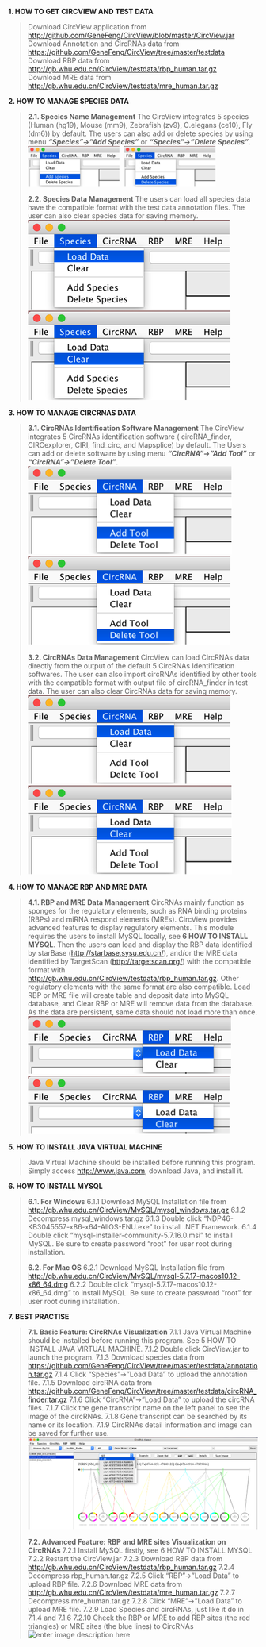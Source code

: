 **1. HOW TO GET CIRCVIEW AND TEST DATA**
> Download CircView application from http://github.com/GeneFeng/CircView/blob/master/CircView.jar  
> Download Annotation and CircRNAs data from https://github.com/GeneFeng/CircView/tree/master/testdata  
> Download RBP data from http://gb.whu.edu.cn/CircView/testdata/rbp_human.tar.gz  
> Download MRE data from http://gb.whu.edu.cn/CircView/testdata/mre_human.tar.gz  

**2. HOW TO MANAGE SPECIES DATA**
> **2.1.	Species Name Management**
> The CircView integrates 5 species (Human (hg19), Mouse (mm9), Zebrafish (zv9), C.elegans (ce10), Fly (dm6)) by default. The users can also add or delete species by using menu ***“Species”->”Add Species”*** or ***“Species”->”Delete Species”***.  
> <img src="image/species-add.png" width="40%">&nbsp;&nbsp;<img src="image/species-del.png" width="40%">
> 
> **2.2.	Species Data Management**
> The users can load all species data have the compatible format with the test data annotation files. The user can also clear species data for saving memory.
> ![enter image description here](image/species-load.png)![enter image description here](image/species-clear.png)

**3. HOW TO MANAGE CIRCRNAS DATA**
> **3.1.	CircRNAs Identification Software Management**
> The CircView integrates 5 CircRNAs identification software ( circRNA_finder, CIRCexplorer, CIRI, find_circ, and Mapsplice) by default. The Users can add or delete software by using menu ***“CircRNA”->”Add Tool”*** or ***“CircRNA”->”Delete Tool”***.
> ![enter image description here](image/circrna-add.png)![enter image description here](image/circrna-del.png)
> 
>**3.2.	CircRNAs Data Management**
> CircView can load CircRNAs data directly from the output of the default 5 CircRNAs Identification softwares. The user can also import circRNAs identified by other tools with the compatible format with output file of circRNA_finder in test data.
> The user can also clear CircRNAs data for saving memory.
> ![enter image description here](image/circrna-load.png)![enter image description here](image/circrna-clear.png)

**4.	HOW TO MANAGE RBP AND MRE DATA**
> **4.1.	RBP and MRE Data Management**
> CircRNAs mainly function as sponges for the regulatory elements, such as RNA binding proteins (RBPs) and miRNA respond elements (MREs). CircView provides advanced features to display regulatory elements. This module requires the users to install MySQL locally, see **6 HOW TO INSTALL MYSQL**. Then the users can load and display the RBP data identified by starBase (http://starbase.sysu.edu.cn/), and/or the MRE data identified by TargetScan (http://targetscan.org/) with the compatible format with http://gb.whu.edu.cn/CircView/testdata/rbp_human.tar.gz. Other regulatory elements with the same format are also compatible.
> Load RBP or MRE file will create table and deposit data into MySQL database, and Clear RBP or MRE will remove data from the database. As the data are persistent, same data should not load more than once.
> ![enter image description here](image/rbp-load.png)![enter image description here](image/rbp-clear.png)

**5.	HOW TO INSTALL JAVA VIRTUAL MACHINE**
> Java Virtual Machine should be installed before running this program. Simply access http://www.java.com, download Java, and install it.

**6.	HOW TO INSTALL MYSQL**
> **6.1.	For Windows**
> 6.1.1	Download MySQL Installation file from http://gb.whu.edu.cn/CircView/MySQL/mysql_windows.tar.gz
> 6.1.2	Decompress mysql_windows.tar.gz
> 6.1.3	Double click “NDP46-KB3045557-x86-x64-AllOS-ENU.exe” to install .NET Framework.
> 6.1.4	Double click “mysql-installer-community-5.7.16.0.msi” to install MySQL. Be sure to create password “root” for user root during installation.
>
> **6.2.	 For Mac OS**
> 6.2.1	Download MySQL Installation file from http://gb.whu.edu.cn/CircView/MySQL/mysql-5.7.17-macos10.12-x86_64.dmg 
> 6.2.2	Double click “mysql-5.7.17-macos10.12-x86_64.dmg” to install MySQL. Be sure to create password “root” for user root during installation.

**7.	BEST PRACTISE**
> **7.1.	Basic Feature: CircRNAs Visualization**
> 7.1.1	Java Virtual Machine should be installed before running this program. See 5 HOW TO INSTALL JAVA VIRTUAL MACHINE.
> 7.1.2	Double click CircView.jar to launch the program.
> 7.1.3	Download species data from https://github.com/GeneFeng/CircView/tree/master/testdata/annotation.tar.gz
> 7.1.4	Click “Species”->”Load Data” to upload the annotation file.
> 7.1.5	Download circRNA data from https://github.com/GeneFeng/CircView/tree/master/testdata/circRNA_finder.tar.gz
> 7.1.6	Click “CircRNA”->”Load Data” to upload the circRNA files.
> 7.1.7	Click the gene transcript name on the left panel to see the image of the circRNAs.
> 7.1.8	Gene transcript can be searched by its name or its location.
> 7.1.9	CircRNAs detail information and image can be saved for further use.
> ![enter image description here](image/image1.png)
>
> **7.2.	Advanced Feature: RBP and MRE sites Visualization on CircRNAs**
> 7.2.1	Install MySQL firstly, see 6 HOW TO INSTALL MYSQL
> 7.2.2	Restart the CircView.jar
> 7.2.3	Download RBP data from http://gb.whu.edu.cn/CircView/testdata/rbp_human.tar.gz
> 7.2.4	Decompress rbp_human.tar.gz
> 7.2.5	Click “RBP”->”Load Data” to upload RBP file.
> 7.2.6	Download MRE data from http://gb.whu.edu.cn/CircView/testdata/mre_human.tar.gz
> 7.2.7	Decompress mre_human.tar.gz
> 7.2.8	Click “MRE”->”Load Data” to upload MRE file.
> 7.2.9	Load Species and circRNAs, just like it do in 7.1.4 and 7.1.6
> 7.2.10	Check the RBP or MRE to add RBP sites (the red triangles) or MRE sites (the blue lines) to CircRNAs
> ![enter image description here](iamge/image2.png)

